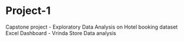 # Project-1
Capstone project  -    Exploratory Data Analysis on Hotel booking dataset
Excel Dashboard - Vrinda Store Data analysis 
